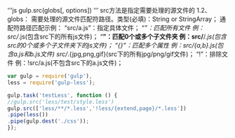 ‘’‘js
gulp.src(globs[, options])
’‘’
src方法是指定需要处理的源文件的
1.2、globs：  需要处理的源文件匹配符路径。类型(必填)：String or StringArray；
通配符路径匹配示例：
“src/a.js”：指定具体文件；
“*”：匹配所有文件    例：src/*.js(包含src下的所有js文件)；
“**”：匹配0个或多个子文件夹    例：src/**/*.js(包含src的0个或多个子文件夹下的js文件)；
“{}”：匹配多个属性    例：src/{a,b}.js(包含a.js和b.js文件)  src/*.{jpg,png,gif}(src下的所有jpg/png/gif文件)；
“!”：排除文件    例：!src/a.js(不包含src下的a.js文件)；
```js
var gulp = require('gulp'),
less = require('gulp-less');

gulp.task('testLess', function () {
//gulp.src('less/test/style.less')
gulp.src(['less/**/*.less','!less/{extend,page}/*.less'])
.pipe(less())
.pipe(gulp.dest('./css'));
});
```
